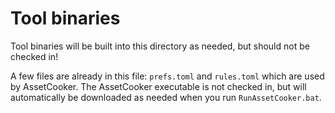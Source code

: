 # Tool binaries

Tool binaries will be built into this directory as needed, but should not be checked in!

A few files are already in this file: `prefs.toml` and `rules.toml` which are used by AssetCooker. The AssetCooker executable is not checked in, but will automatically be downloaded as needed when you run `RunAssetCooker.bat`.
